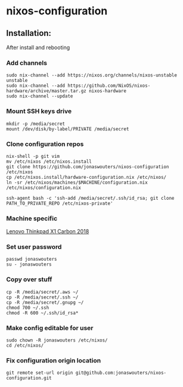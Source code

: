 # nixos-configuration

## Installation:

After install and rebooting

### Add channels

```
sudo nix-channel --add https://nixos.org/channels/nixos-unstable unstable
sudo nix-channel --add https://github.com/NixOS/nixos-hardware/archive/master.tar.gz nixos-hardware
sudo nix-channel --update
```

### Mount SSH keys drive

```
mkdir -p /media/secret
mount /dev/disk/by-label/PRIVATE /media/secret
```

### Clone configuration repos

```
nix-shell -p git vim
mv /etc/nixos /etc/nixos.install
git clone https://github.com/jonaswouters/nixos-configuration /etc/nixos
cp /etc/nixos.install/hardware-configuration.nix /etc/nixos/
ln -sr /etc/nixos/machines/$MACHINE/configuration.nix /etc/nixos/configuration.nix

ssh-agent bash -c 'ssh-add /media/secret/.ssh/id_rsa; git clone PATH_TO_PRIVATE_REPO /etc/nixos-private'

```

### Machine specific

[Lenovo Thinkpad X1 Carbon 2018](machines/jwx1carbon/README.md)

### Set user password

```
passwd jonaswouters
su - jonaswouters
```

### Copy over stuff

```
cp -R /media/secret/.aws ~/
cp -R /media/secret/.ssh ~/
cp -R /media/secret/.gnupg ~/
chmod 700 ~/.ssh
chmod -R 600 ~/.ssh/id_rsa*
```

### Make config editable for user

```
sudo chown -R jonaswouters /etc/nixos/
cd /etc/nixos/
```

### Fix configuration origin location

```
git remote set-url origin git@github.com:jonaswouters/nixos-configuration.git
```
